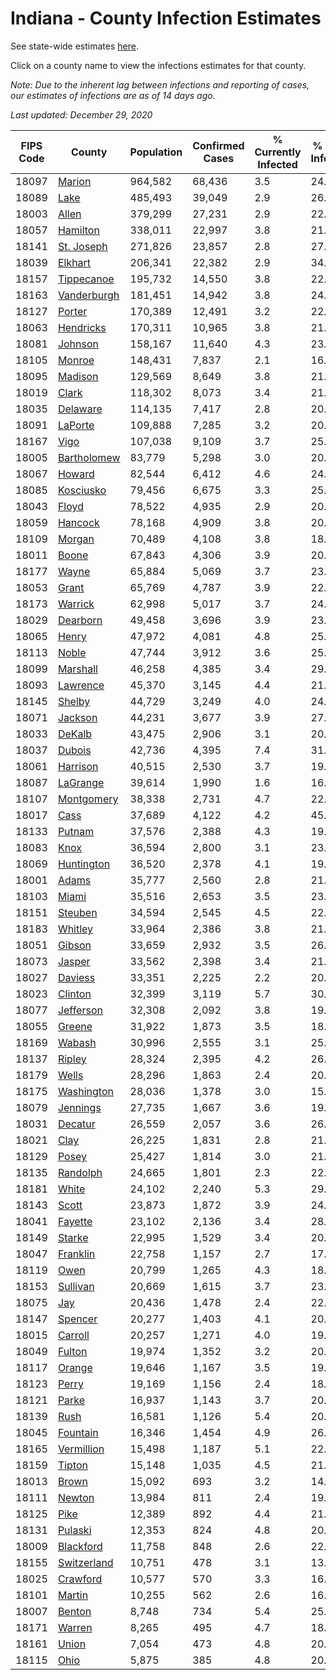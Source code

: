 # Indiana - County Infection Estimates

See state-wide estimates [here](/infections/us-in).

Click on a county name to view the infections estimates for that county.

*Note: Due to the inherent lag between infections and reporting of cases, our estimates of infections are as of 14 days ago.*

*Last updated: December 29, 2020*

|   FIPS Code |                     County |   Population |   Confirmed Cases |   % Currently Infected |   % Total Infected |
|-------------|----------------------------|--------------|-------------------|------------------------|--------------------|
|       18097 |           [Marion](marion) |      964,582 |            68,436 |                    3.5 |               24.4 |
|       18089 |               [Lake](lake) |      485,493 |            39,049 |                    2.9 |               26.3 |
|       18003 |             [Allen](allen) |      379,299 |            27,231 |                    2.9 |               22.5 |
|       18057 |       [Hamilton](hamilton) |      338,011 |            22,997 |                    3.8 |               21.3 |
|       18141 |   [St. Joseph](st.-joseph) |      271,826 |            23,857 |                    2.8 |               27.7 |
|       18039 |         [Elkhart](elkhart) |      206,341 |            22,382 |                    2.9 |               34.4 |
|       18157 |   [Tippecanoe](tippecanoe) |      195,732 |            14,550 |                    3.8 |               22.5 |
|       18163 | [Vanderburgh](vanderburgh) |      181,451 |            14,942 |                    3.8 |               24.7 |
|       18127 |           [Porter](porter) |      170,389 |            12,491 |                    3.2 |               22.6 |
|       18063 |     [Hendricks](hendricks) |      170,311 |            10,965 |                    3.8 |               21.2 |
|       18081 |         [Johnson](johnson) |      158,167 |            11,640 |                    4.3 |               23.8 |
|       18105 |           [Monroe](monroe) |      148,431 |             7,837 |                    2.1 |               16.1 |
|       18095 |         [Madison](madison) |      129,569 |             8,649 |                    3.8 |               21.3 |
|       18019 |             [Clark](clark) |      118,302 |             8,073 |                    3.4 |               21.5 |
|       18035 |       [Delaware](delaware) |      114,135 |             7,417 |                    2.8 |               20.2 |
|       18091 |         [LaPorte](laporte) |      109,888 |             7,285 |                    3.2 |               20.7 |
|       18167 |               [Vigo](vigo) |      107,038 |             9,109 |                    3.7 |               25.6 |
|       18005 | [Bartholomew](bartholomew) |       83,779 |             5,298 |                    3.0 |               20.6 |
|       18067 |           [Howard](howard) |       82,544 |             6,412 |                    4.6 |               24.3 |
|       18085 |     [Kosciusko](kosciusko) |       79,456 |             6,675 |                    3.3 |               25.7 |
|       18043 |             [Floyd](floyd) |       78,522 |             4,935 |                    2.9 |               20.0 |
|       18059 |         [Hancock](hancock) |       78,168 |             4,909 |                    3.8 |               20.0 |
|       18109 |           [Morgan](morgan) |       70,489 |             4,108 |                    3.8 |               18.5 |
|       18011 |             [Boone](boone) |       67,843 |             4,306 |                    3.9 |               20.3 |
|       18177 |             [Wayne](wayne) |       65,884 |             5,069 |                    3.7 |               23.2 |
|       18053 |             [Grant](grant) |       65,769 |             4,787 |                    3.9 |               22.5 |
|       18173 |         [Warrick](warrick) |       62,998 |             5,017 |                    3.7 |               24.2 |
|       18029 |       [Dearborn](dearborn) |       49,458 |             3,696 |                    3.9 |               23.3 |
|       18065 |             [Henry](henry) |       47,972 |             4,081 |                    4.8 |               25.8 |
|       18113 |             [Noble](noble) |       47,744 |             3,912 |                    3.6 |               25.8 |
|       18099 |       [Marshall](marshall) |       46,258 |             4,385 |                    3.4 |               29.4 |
|       18093 |       [Lawrence](lawrence) |       45,370 |             3,145 |                    4.4 |               21.7 |
|       18145 |           [Shelby](shelby) |       44,729 |             3,249 |                    4.0 |               24.1 |
|       18071 |         [Jackson](jackson) |       44,231 |             3,677 |                    3.9 |               27.2 |
|       18033 |           [DeKalb](dekalb) |       43,475 |             2,906 |                    3.1 |               20.2 |
|       18037 |           [Dubois](dubois) |       42,736 |             4,395 |                    7.4 |               31.0 |
|       18061 |       [Harrison](harrison) |       40,515 |             2,530 |                    3.7 |               19.9 |
|       18087 |       [LaGrange](lagrange) |       39,614 |             1,990 |                    1.6 |               16.0 |
|       18107 |   [Montgomery](montgomery) |       38,338 |             2,731 |                    4.7 |               22.4 |
|       18017 |               [Cass](cass) |       37,689 |             4,122 |                    4.2 |               45.5 |
|       18133 |           [Putnam](putnam) |       37,576 |             2,388 |                    4.3 |               19.7 |
|       18083 |               [Knox](knox) |       36,594 |             2,800 |                    3.1 |               23.2 |
|       18069 |   [Huntington](huntington) |       36,520 |             2,378 |                    4.1 |               19.3 |
|       18001 |             [Adams](adams) |       35,777 |             2,560 |                    2.8 |               21.5 |
|       18103 |             [Miami](miami) |       35,516 |             2,653 |                    3.5 |               23.4 |
|       18151 |         [Steuben](steuben) |       34,594 |             2,545 |                    4.5 |               22.2 |
|       18183 |         [Whitley](whitley) |       33,964 |             2,386 |                    3.8 |               21.1 |
|       18051 |           [Gibson](gibson) |       33,659 |             2,932 |                    3.5 |               26.0 |
|       18073 |           [Jasper](jasper) |       33,562 |             2,398 |                    3.4 |               21.8 |
|       18027 |         [Daviess](daviess) |       33,351 |             2,225 |                    2.2 |               20.7 |
|       18023 |         [Clinton](clinton) |       32,399 |             3,119 |                    5.7 |               30.0 |
|       18077 |     [Jefferson](jefferson) |       32,308 |             2,092 |                    3.8 |               19.4 |
|       18055 |           [Greene](greene) |       31,922 |             1,873 |                    3.5 |               18.6 |
|       18169 |           [Wabash](wabash) |       30,996 |             2,555 |                    3.1 |               25.3 |
|       18137 |           [Ripley](ripley) |       28,324 |             2,395 |                    4.2 |               26.8 |
|       18179 |             [Wells](wells) |       28,296 |             1,863 |                    2.4 |               20.1 |
|       18175 |   [Washington](washington) |       28,036 |             1,378 |                    3.0 |               15.2 |
|       18079 |       [Jennings](jennings) |       27,735 |             1,667 |                    3.6 |               19.5 |
|       18031 |         [Decatur](decatur) |       26,559 |             2,057 |                    3.6 |               26.7 |
|       18021 |               [Clay](clay) |       26,225 |             1,831 |                    2.8 |               21.3 |
|       18129 |             [Posey](posey) |       25,427 |             1,814 |                    3.0 |               21.4 |
|       18135 |       [Randolph](randolph) |       24,665 |             1,801 |                    2.3 |               22.4 |
|       18181 |             [White](white) |       24,102 |             2,240 |                    5.3 |               29.5 |
|       18143 |             [Scott](scott) |       23,873 |             1,872 |                    3.9 |               24.5 |
|       18041 |         [Fayette](fayette) |       23,102 |             2,136 |                    3.4 |               28.3 |
|       18149 |           [Starke](starke) |       22,995 |             1,529 |                    3.4 |               20.2 |
|       18047 |       [Franklin](franklin) |       22,758 |             1,157 |                    2.7 |               17.3 |
|       18119 |               [Owen](owen) |       20,799 |             1,265 |                    4.3 |               18.4 |
|       18153 |       [Sullivan](sullivan) |       20,669 |             1,615 |                    3.7 |               23.5 |
|       18075 |                 [Jay](jay) |       20,436 |             1,478 |                    2.4 |               22.3 |
|       18147 |         [Spencer](spencer) |       20,277 |             1,403 |                    4.1 |               20.5 |
|       18015 |         [Carroll](carroll) |       20,257 |             1,271 |                    4.0 |               19.7 |
|       18049 |           [Fulton](fulton) |       19,974 |             1,352 |                    3.2 |               20.9 |
|       18117 |           [Orange](orange) |       19,646 |             1,167 |                    3.5 |               19.5 |
|       18123 |             [Perry](perry) |       19,169 |             1,156 |                    2.4 |               18.6 |
|       18121 |             [Parke](parke) |       16,937 |             1,143 |                    3.7 |               20.4 |
|       18139 |               [Rush](rush) |       16,581 |             1,126 |                    5.4 |               20.7 |
|       18045 |       [Fountain](fountain) |       16,346 |             1,454 |                    4.9 |               26.7 |
|       18165 |   [Vermillion](vermillion) |       15,498 |             1,187 |                    5.1 |               22.7 |
|       18159 |           [Tipton](tipton) |       15,148 |             1,035 |                    4.5 |               21.0 |
|       18013 |             [Brown](brown) |       15,092 |               693 |                    3.2 |               14.0 |
|       18111 |           [Newton](newton) |       13,984 |               811 |                    2.4 |               19.3 |
|       18125 |               [Pike](pike) |       12,389 |               892 |                    4.4 |               21.1 |
|       18131 |         [Pulaski](pulaski) |       12,353 |               824 |                    4.8 |               20.6 |
|       18009 |     [Blackford](blackford) |       11,758 |               848 |                    2.6 |               22.1 |
|       18155 | [Switzerland](switzerland) |       10,751 |               478 |                    3.1 |               13.8 |
|       18025 |       [Crawford](crawford) |       10,577 |               570 |                    3.3 |               16.8 |
|       18101 |           [Martin](martin) |       10,255 |               562 |                    2.6 |               16.5 |
|       18007 |           [Benton](benton) |        8,748 |               734 |                    5.4 |               25.6 |
|       18171 |           [Warren](warren) |        8,265 |               495 |                    4.7 |               18.1 |
|       18161 |             [Union](union) |        7,054 |               473 |                    4.8 |               20.3 |
|       18115 |               [Ohio](ohio) |        5,875 |               385 |                    4.8 |               20.1 |